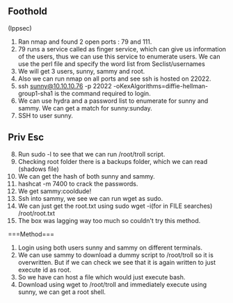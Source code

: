## Foothold
(Ippsec)
1. Ran nmap and found 2 open ports : 79 and 111.
2. 79 runs a service called as finger service, which can give us information of the users, thus we can use this service to enumerate users. We can use the perl file and specify the word list from Seclist/usernames
3. We will get 3 users, sunny, sammy and root. 
4. Also we can run nmap on all ports and see ssh is hosted on 22022.
5. ssh sunny@10.10.10.76 -p 22022 -oKexAlgorithms=diffie-hellman-group1-sha1 is the command required to login.
6. We can use hydra and a password list to enumerate for sunny and sammy. We can get a match for sunny:sunday.
7. SSH to user sunny.

## Priv Esc
8. Run sudo -l to see that we can run /root/troll script.
9. Checking root folder there is a backups folder, which we can read (shadows file)
10. We can get the hash of both sunny and sammy.
11. hashcat -m 7400 to crack the passwords.
12. We get sammy:cooldude!
13. Ssh into sammy, we see we can run wget as sudo.
14. We can just get the root.txt using sudo wget -i(for in FILE searches) /root/root.txt
15. The box was lagging way too much so couldn't try this method.

===Method===
1. Login using both users sunny and sammy on different terminals.
2. We can use sammy to download a dummy script to /root/troll so it is overwritten. But if we can check we see that it is again written to just execute id as root.
3. So we have can host a file which would just execute bash. 
4. Download using wget to /root/troll and immediately execute using sunny, we can get a root shell.

